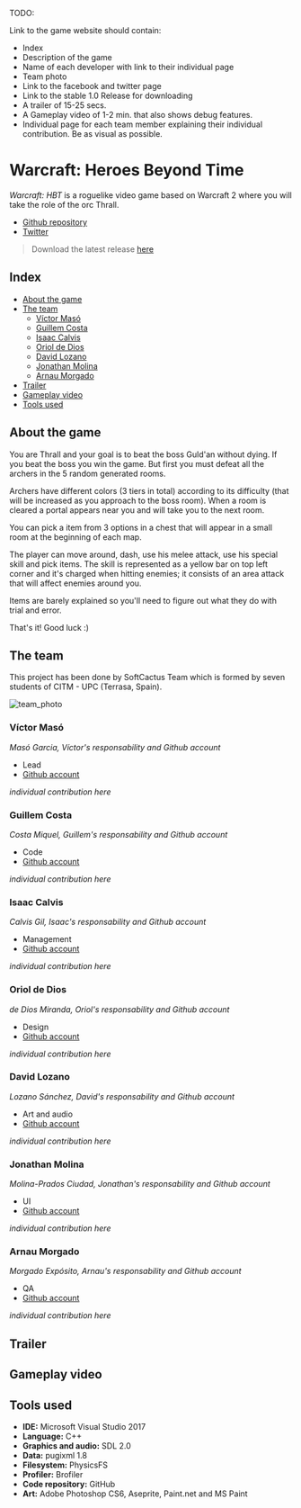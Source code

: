 
TODO:

Link to the game website should contain:
- Index
- Description of the game
- Name of each developer with link to their individual page
- Team photo
- Link to the facebook and twitter page
- Link to the stable 1.0 Release for downloading
- A trailer of 15-25 secs.
- A Gameplay video of 1-2 min. that also shows debug features.
- Individual page for each team member explaining their individual contribution. Be as
  visual as possible.


# **Warcraft: Heroes Beyond Time**

_Warcraft: HBT_ is a roguelike video game based on Warcraft 2 where you will take the role of the orc Thrall.

* [Github repository](https://github.com/SoftCactusTeam/Warcraft_Adventures)  
* [Twitter](https://twitter.com/SoftCactus_Team)
> Download the latest release [here]()

## **Index**

- [About the game](https://softcactusteam.github.io/Warcraft-Heroes-Beyond-Time/#about-the-game)
- [The team](https://softcactusteam.github.io/Warcraft-Heroes-Beyond-Time/#the-team)
    - [Víctor Masó](https://softcactusteam.github.io/Warcraft-Heroes-Beyond-Time/#víctor-masó)
    - [Guillem Costa](https://softcactusteam.github.io/Warcraft-Heroes-Beyond-Time/#guillem-costa)
    - [Isaac Calvis](https://softcactusteam.github.io/Warcraft-Heroes-Beyond-Time/#isaac-calvis)
    - [Oriol de Dios](https://softcactusteam.github.io/Warcraft-Heroes-Beyond-Time/#oriol-de-dios)
    - [David Lozano](https://softcactusteam.github.io/Warcraft-Heroes-Beyond-Time/#david-lozano)
    - [Jonathan Molina](https://softcactusteam.github.io/Warcraft-Heroes-Beyond-Time/#jonathan-molina)
    - [Arnau Morgado](https://softcactusteam.github.io/Warcraft-Heroes-Beyond-Time/#arnau-morgado)
- [Trailer](https://softcactusteam.github.io/Warcraft-Heroes-Beyond-Time/#trailer)
- [Gameplay video](https://softcactusteam.github.io/Warcraft-Heroes-Beyond-Time/#gameplay-video)
- [Tools used](https://softcactusteam.github.io/Warcraft-Heroes-Beyond-Time/#tools-used)

## **About the game**  

You are Thrall and your goal is to beat the boss Guld'an without dying. If you beat the boss you win the game. But first you must defeat all the archers in the 5 random generated rooms.

Archers have different colors (3 tiers in total) according to its difficulty (that will be increased as you approach to the boss room). When a room is cleared a portal appears near you and will take you to the next room. 

You can pick a item from 3 options in a chest that will appear in a small room at the beginning of each map. 

The player can move around, dash, use his melee attack, use his special skill and pick items. The skill is represented as a yellow bar on top left corner and it's charged when hitting enemies; it consists of an area attack that will affect enemies around you.

Items are barely explained so you'll need to figure out what they do with trial and error.

That's it! Good luck :)


## **The team**

This project has been done by SoftCactus Team which is formed by seven students of CITM - UPC (Terrasa, Spain). 

![team_photo](https://user-images.githubusercontent.com/25589509/40356493-7b4dbf6c-5db9-11e8-8229-431bc2018c91.jpeg)


### Víctor Masó

_Masó Garcia, Víctor's responsability and Github account_  

* Lead  
* [Github account](https://github.com/nintervik)  

_individual contribution here_


### Guillem Costa

_Costa Miquel, Guillem's responsability and Github account_  

* Code  
* [Github account](https://github.com/DatBeQuiet)  

_individual contribution here_

### Isaac Calvis

_Calvis Gil, Isaac's responsability and Github account_  

* Management  
* [Github account](https://github.com/isaaccalvis)  

_individual contribution here_


### Oriol de Dios

_de Dios Miranda, Oriol's responsability and Github account_  
 
* Design  
* [Github account](https://github.com/orioldedios)  

_individual contribution here_


### David Lozano

_Lozano Sánchez, David's responsability and Github account_  

* Art and audio  
* [Github account](https://github.com/DavidTheMaaster)  

_individual contribution here_


### Jonathan Molina

_Molina-Prados Ciudad, Jonathan's responsability and Github account_  

* UI  
* [Github account](https://github.com/Jony635)  

_individual contribution here_


### Arnau Morgado

_Morgado Expósito, Arnau's responsability and Github account_  

* QA  
* [Github account](https://github.com/morgadoCV)  

_individual contribution here_


## **Trailer**


## **Gameplay video**


## **Tools used**  

* **IDE:** Microsoft Visual Studio 2017  
* **Language:** C++  
* **Graphics and audio:** SDL 2.0  
* **Data:** pugixml 1.8  
* **Filesystem:** PhysicsFS
* **Profiler:** Brofiler  
* **Code repository:** GitHub  
* **Art:** Adobe Photoshop CS6, Aseprite, Paint.net and MS Paint 
